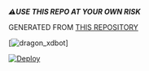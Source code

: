 

***⚠️USE THIS REPO AT YOUR OWN RISK***


 
GENERATED FROM [THIS REPOSITORY](https://github.com/AnimeKaizoku/SaitamaRobot)




[![dragon_xdbot](https://telegra.ph/Mursaleenyt-07-09)]





[![Deploy](https://www.herokucdn.com/deploy/button.svg)](https://heroku.com/deploy?template=https://github.com/mursaleenyt/dragon_xd)

